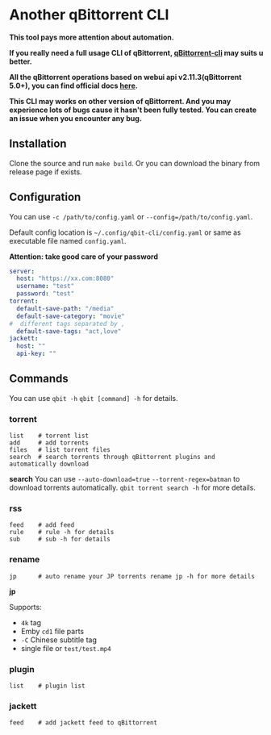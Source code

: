 # Another qBittorrent CLI

**This tool pays more attention about automation.**

**If you really need a full usage CLI of qBittorrent, 
[qBittorrent-cli](https://github.com/ludviglundgren/qbittorrent-cli) may suits u better.**

**All the qBittorrent operations based on webui api v2.11.3(qBittorrent 5.0+), 
you can find official docs [here](https://github.com/qbittorrent/qBittorrent/wiki/WebUI-API-(qBittorrent-5.0)).**

**This CLI may works on other version of qBittorrent.
And you may experience lots of bugs cause it hasn't been fully tested.
You can create an issue when you encounter any bug.**

## Installation

Clone the source and run `make build`.
Or you can download the binary from release page if exists.

## Configuration

You can use `-c /path/to/config.yaml` or `--config=/path/to/config.yaml`.

Default config location is `~/.config/qbit-cli/config.yaml` or same as executable file named `config.yaml`.

**Attention: take good care of your password**
```yaml
server:
  host: "https://xx.com:8080"
  username: "test"
  password: "test"
torrent:
  default-save-path: "/media"
  default-save-category: "movie"
#  different tags separated by ,
  default-save-tags: "act,love"
jackett:
  host: ""
  api-key: ""
```

## Commands

You can use `qbit -h` `qbit [command] -h` for details.

### torrent
```
list    # torrent list
add     # add torrents
files   # list torrent files
search  # search torrents through qBittorrent plugins and automatically download
```

**search**
You can use `--auto-download=true` `--torrent-regex=batman` to download torrents automatically.
`qbit torrent search -h` for more details.

### rss

```
feed    # add feed
rule    # rule -h for details
sub     # sub -h for details
```

### rename

```
jp      # auto rename your JP torrents rename jp -h for more details
```

**jp**

Supports: 
* `4k` tag
* Emby `cd1` file parts
* `-C` Chinese subtitle tag
* single file or `test/test.mp4`

### plugin

```
list    # plugin list
```

### jackett

```
feed    # add jackett feed to qBittorrent
```